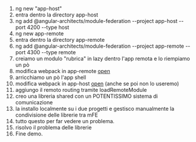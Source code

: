 1. ng new "app-host"
2. entra dentro la directory app-host
3. ng add @angular-architects/module-federation --project app-host --port 4200 --type host
4. ng new app-remote
5. entra dentro la directory app-remote
6. ng add @angular-architects/module-federation --project app-remote --port 4300 --type remote
7. creiamo un modulo "rubrica" in lazy dentro l'app remota e lo riempiamo un pò
8. modifica webpack in app-remote [open](./app-remote/webpack.config.js)
9. arricchiamo un pò l'app shell 
10. modifica webpack in app-host [open](./app-host/webpack.config.js) (anche se poi non lo useremo)
11. aggiungo il remoto routing tramite loadRemoteModule
12. creo una libreria shared con un POTENTISSIMO sistema di comunicazione
13. la installo localmente su i due progetti e gestisco manualmente la condivisione delle librerie tra mFE
14. tutto questo per far vedere un problema.
15. risolvo il problema delle librerie
16. Fine demo.